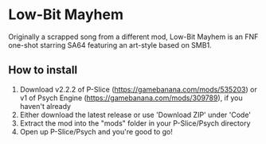 # Low-Bit Mayhem
Originally a scrapped song from a different mod, Low-Bit Mayhem is an FNF one-shot starring SA64 featuring an art-style based on SMB1.

## How to install
1. Download v2.2.2 of P-Slice (https://gamebanana.com/mods/535203) or v1 of Psych Engine (https://gamebanana.com/mods/309789), if you haven't already
2. Either download the latest release or use 'Download ZIP' under 'Code'
3. Extract the mod into the "mods" folder in your P-Slice/Psych directory
4. Open up P-Slice/Psych and you're good to go!
